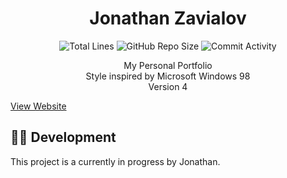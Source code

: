 <h1 align="center">Jonathan Zavialov</h1>

<p align="center">
<img src="https://img.shields.io/tokei/lines/github/JonZavialov/portfolio4?color=lightgray" alt="Total Lines" />
<img src="https://img.shields.io/github/repo-size/JonZavialov/portfolio4?color=lightgray&logo=GitHub" alt="GitHub Repo Size" />
<img src="https://img.shields.io/github/commit-activity/m/JonZavialov/portfolio4?color=lightgray&logo=GitHub" alt="Commit Activity" />
</p>

<p align="center">My Personal Portfolio<br>Style inspired by Microsoft Windows 98<br>Version 4</p>
<a href="https://jonzav.me/">View Website</a>

## 👨‍💻 Development

This project is a currently in progress by Jonathan.
